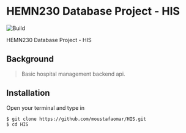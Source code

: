 # HEMN230 Database Project - HIS

![Build](https://github.com/moustafaomar/HIS/workflows/Build/badge.svg)

HEMN230 Database Project - HIS

## Background

> Basic hospital management backend api.

## Installation

Open your terminal and type in

```sh
$ git clone https://github.com/moustafaomar/HIS.git
$ cd HIS
```